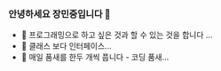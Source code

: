### 안녕하세요 장민중입니다 👋



- 🔭 프로그래밍으로 하고 싶은 것과 할 수 있는 것을 합니다 ...
- 🌱 클래스 보다 인터페이스...
- 👯 매일 품새를 한두 개씩 풉니다 - 코딩 품새...


